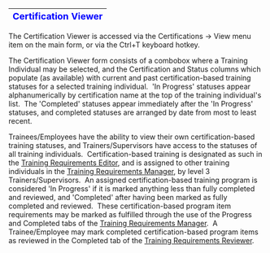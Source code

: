| <font size="4" color="#0000FF"><b>Certification Viewer</b></font> |
| --- |

The Certification Viewer is accessed via the Certifications -&gt; View menu item on the main form, or via the Ctrl+T keyboard hotkey.

The Certification Viewer form consists of a combobox where a Training Individual may be selected, and the Certification and Status columns which populate (as available) with current and past certification-based training statuses for a selected training individual.&nbsp; 'In Progress' statuses appear alphanumerically by certification name at the top of the training individual's list.&nbsp; The 'Completed' statuses appear immediately after the 'In Progress' statuses, and completed statuses are arranged by date from most to least recent.

Trainees/Employees have the ability to view their own certification-based training statuses, and Trainers/Supervisors have access to the statuses of all training individuals.&nbsp; Certification-based training is designated as such in the [Training Requirements Editor](<tdedit.md>), and is assigned to other training individuals in the [Training Requirements Manager](<tdmanage.md>), by level 3 Trainers/Supervisors.&nbsp; An assigned certification-based training program is considered 'In Progress' if it is marked anything less than fully completed and reviewed, and 'Completed' after having been marked as fully completed and reviewed.&nbsp; These certification-based program item requirements may be marked as fulfilled through the use of the Progress and Completed tabs of the [Training Requirements Manager](<tdmanage.md>).&nbsp; A Trainee/Employee may mark completed certification-based program items as reviewed in the Completed tab of the [Training Requirements Reviewer](<tdreview.md>).